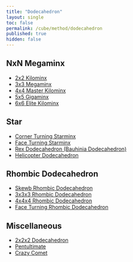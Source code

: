 ```yaml
---
title: "Dodecahedron"
layout: single
toc: false
permalink: /cube/method/dodecahedron
published: true
hidden: false
---
```


<head>
  <base target="_self">
</head>



## NxN Megaminx

- [2x2 Kilominx](/cube/method/dodecahedron/NxN_megaminx/2x2_kilominx)
- [3x3 Megaminx](/cube/method/dodecahedron/NxN_megaminx/3x3_megaminx)
- [4x4 Master Kilominx](/cube/method/dodecahedron/NxN_megaminx/4x4_master_kilominx)
- [5x5 Gigaminx](/cube/method/dodecahedron/NxN_megaminx/5x5_gigaminx)
- [6x6 Elite Kilominx](/cube/method/dodecahedron/NxN_megaminx/6x6_elite_kilominx)



## Star

- [Corner Turning Starminx](/cube/method/dodecahedron/star/corner_turning_starminx)
- [Face Turning Starminx](/cube/method/dodecahedron/star/face_turning_starminx)
- [Rex Dodecahedron (Bauhinia Dodecahedron)](/cube/method/dodecahedron/star/rex_dodecahedron_bauhinia_dodecahedron)
- [Helicopter Dodecahedron](/cube/method/dodecahedron/star/helicopter_dodecahedron)



## Rhombic Dodecahedron

- [Skewb Rhombic Dodecahedron](/cube/method/dodecahedron/rhombic_dodecahedron/skewb_rhombic_dodecahedron)
- [3x3x3 Rhombic Dodecahedron](/cube/method/dodecahedron/rhombic_dodecahedron/3x3x3_rhombic_dodecahedron)
- [4x4x4 Rhombic Dodecahedron](/cube/method/dodecahedron/rhombic_dodecahedron/4x4x4_rhombic_dodecahedron)
- [Face Turning Rhombic Dodecahedron](/cube/method/dodecahedron/rhombic_dodecahedron/face_turning_rhombic_dodecahedron)



## Miscellaneous

- [2x2x2 Dodecahedron](/cube/method/dodecahedron/miscellaneous/2x2x2_dodecahedron)
- [Pentultimate](/cube/method/dodecahedron/miscellaneous/pentultimate)
- [Crazy Comet](/cube/method/dodecahedron/miscellaneous/crazy_comet)
